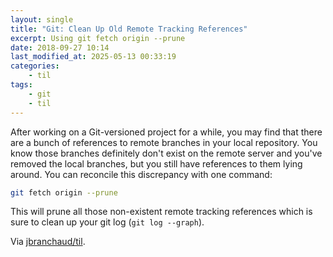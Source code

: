 ```yaml
---
layout: single
title: "Git: Clean Up Old Remote Tracking References"
excerpt: Using git fetch origin --prune
date: 2018-09-27 10:14
last_modified_at: 2025-05-13 00:33:19
categories:
    - til
tags:
    - git
    - til
---
```


After working on a Git-versioned project for a while, you may find that
there are a bunch of references to remote branches in your local repository.
You know those branches definitely don't exist on the remote server and
you've removed the local branches, but
you still have references to them lying around. You can reconcile this
discrepancy with one command:

```bash
git fetch origin --prune
```

This will prune all those non-existent remote tracking references which is
sure to clean up your git log (`git log --graph`).

Via [jbranchaud/til](https://github.com/jbranchaud/til).

